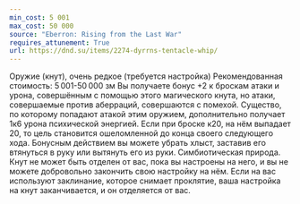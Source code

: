 ```yaml
---
min_cost: 5 001
max_cost: 50 000
source: "Eberron: Rising from the Last War"
requires_attunement: True
url: https://dnd.su/items/2274-dyrrns-tentacle-whip/
---
```


Оружие (кнут), очень редкое (требуется настройка)
Рекомендованная стоимость: 5 001-50 000 зм
Вы получаете бонус +2 к броскам атаки и урона, совершённым с помощью этого магического кнута, но атаки, совершаемые против аберраций, совершаются с помехой. Существо, по которому попадают атакой этим оружием, дополнительно получает 1к6 урона психической энергией. Если при броске к20, на нём выпадает 20, то цель становится ошеломленной до конца своего следующего хода.
Бонусным действием вы можете убрать хлыст, заставив его втянуться в руку или вытянуть его из руки.
Симбиотическая природа. Кнут не может быть отделен от вас, пока вы настроены на него, и вы не можете добровольно закончить свою настройку на нём. Если на вас используют заклинание, которое снимает проклятие, ваша настройка на кнут заканчивается, и он отделяется от вас.